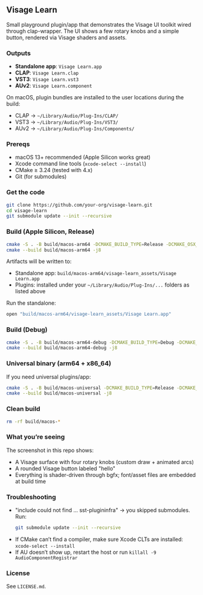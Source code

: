 ## Visage Learn

Small playground plugin/app that demonstrates the Visage UI toolkit wired through clap-wrapper. The UI shows a few rotary knobs and a simple button, rendered via Visage shaders and assets.

### Outputs
- **Standalone app**: `Visage Learn.app`
- **CLAP**: `Visage Learn.clap`
- **VST3**: `Visage Learn.vst3`
- **AUv2**: `Visage Learn.component`

On macOS, plugin bundles are installed to the user locations during the build:
- CLAP → `~/Library/Audio/Plug-Ins/CLAP/`
- VST3 → `~/Library/Audio/Plug-Ins/VST3/`
- AUv2 → `~/Library/Audio/Plug-Ins/Components/`

### Prereqs
- macOS 13+ recommended (Apple Silicon works great)
- Xcode command line tools (`xcode-select --install`)
- CMake ≥ 3.24 (tested with 4.x)
- Git (for submodules)

### Get the code
```bash
git clone https://github.com/your-org/visage-learn.git
cd visage-learn
git submodule update --init --recursive
```

### Build (Apple Silicon, Release)
```bash
cmake -S . -B build/macos-arm64 -DCMAKE_BUILD_TYPE=Release -DCMAKE_OSX_ARCHITECTURES=arm64
cmake --build build/macos-arm64 -j8
```

Artifacts will be written to:
- Standalone app: `build/macos-arm64/visage-learn_assets/Visage Learn.app`
- Plugins: installed under your `~/Library/Audio/Plug-Ins/...` folders as listed above

Run the standalone:
```bash
open "build/macos-arm64/visage-learn_assets/Visage Learn.app"
```

### Build (Debug)
```bash
cmake -S . -B build/macos-arm64-debug -DCMAKE_BUILD_TYPE=Debug -DCMAKE_OSX_ARCHITECTURES=arm64
cmake --build build/macos-arm64-debug -j8
```

### Universal binary (arm64 + x86_64)
If you need universal plugins/app:
```bash
cmake -S . -B build/macos-universal -DCMAKE_BUILD_TYPE=Release -DCMAKE_OSX_ARCHITECTURES="arm64;x86_64"
cmake --build build/macos-universal -j8
```

### Clean build
```bash
rm -rf build/macos-*
```

### What you’re seeing
The screenshot in this repo shows:
- A Visage surface with four rotary knobs (custom draw + animated arcs)
- A rounded Visage button labeled "hello"
- Everything is shader-driven through bgfx; font/asset files are embedded at build time

### Troubleshooting
- "include could not find ... sst-plugininfra" → you skipped submodules. Run:
  ```bash
  git submodule update --init --recursive
  ```
- If CMake can’t find a compiler, make sure Xcode CLTs are installed: `xcode-select --install`
- If AU doesn’t show up, restart the host or run `killall -9 AudioComponentRegistrar`

### License
See `LICENSE.md`.


